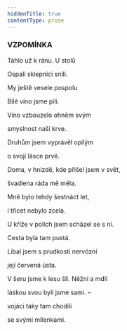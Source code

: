 ```yaml
---
hiddenTitle: true
contentType: prose
---
```


<section>

### VZPOMÍNKA

Táhlo už k ránu. U stolů 

Ospalí sklepníci snili. 

My ještě vesele pospolu 

Bílé víno jsme pili.

Víno vzbouzelo ohněm svým 

smyslnost naší krve. 

Druhům jsem vyprávěl opilým 

o svojí lásce prvé.

Doma, v hnízdě, kde přišel jsem v svět, 

švadlena ráda mě měla. 

Mně bylo tehdy šestnáct let, 

í třicet nebylo zcela.

U kříže v polích jsem scházel se s ní. 

Cesta byla tam pustá. 

Líbal jsem s prudkostí nervózní 

její červená ústa.

V šeru jsme k lesu šli. Něžní a mdlí 

láskou svou byli jsme sami. – 

vojáci taky tam chodili 

se svými milenkami.

</section>
